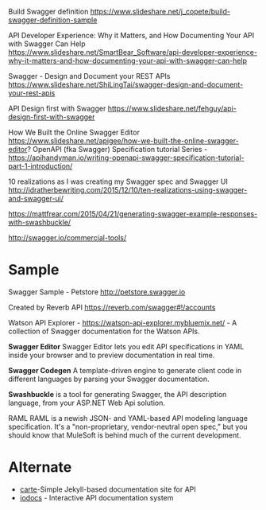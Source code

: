 

Build Swagger definition
https://www.slideshare.net/j_copete/build-swagger-definition-sample

API Developer Experience: Why it Matters, and How Documenting Your API with Swagger Can Help
https://www.slideshare.net/SmartBear_Software/api-developer-experience-why-it-matters-and-how-documenting-your-api-with-swagger-can-help

Swagger - Design and Document your REST APIs
https://www.slideshare.net/ShiLingTai/swagger-design-and-document-your-rest-apis

API Design first with Swagger
https://www.slideshare.net/fehguy/api-design-first-with-swagger

How We Built the Online Swagger Editor
https://www.slideshare.net/apigee/how-we-built-the-online-swagger-editor?
OpenAPI (fka Swagger) Specification tutorial Series - https://apihandyman.io/writing-openapi-swagger-specification-tutorial-part-1-introduction/

10 realizations as I was creating my Swagger spec and Swagger UI
http://idratherbewriting.com/2015/12/10/ten-realizations-using-swagger-and-swagger-ui/

https://mattfrear.com/2015/04/21/generating-swagger-example-responses-with-swashbuckle/


http://swagger.io/commercial-tools/



# Sample 
Swagger Sample - Petstore
http://petstore.swagger.io

Created by Reverb API
https://reverb.com/swagger#!/accounts

Watson API Explorer - 	https://watson-api-explorer.mybluemix.net/ - A collection of Swagger documentation for the Watson APIs.






**Swagger Editor**  Swagger Editor lets you edit API specifications in YAML inside your browser and to preview documentation in real time.

**Swagger Codegen** A template-driven engine to generate client code in different languages by parsing your Swagger documentation.

**Swashbuckle** is a tool for generating Swagger, the API description language, from your ASP.NET Web Api solution.

RAML
RAML is a newish JSON- and YAML-based API modeling language specification. It's a "non-proprietary, vendor-neutral open spec," but you should know that MuleSoft is behind much of the current development. 



# Alternate
* [carte](https://github.com/Wiredcraft/carte)-Simple Jekyll-based documentation site for API
* [iodocs](https://github.com/mashery/iodocs) - Interactive API documentation system

